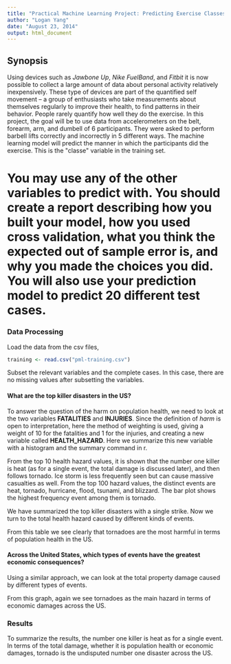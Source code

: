 ```yaml
---
title: "Practical Machine Learning Project: Predicting Exercise Classes"
author: "Logan Yang"
date: "August 23, 2014"
output: html_document
---
```

        
        


## Synopsis

Using devices such as *Jawbone Up*, *Nike FuelBand*, and *Fitbit* it is now possible to collect a large amount of data about personal activity relatively inexpensively. These type of devices are part of the quantified self movement – a group of enthusiasts who take measurements about themselves regularly to improve their health, to find patterns in their behavior. People rarely quantify how well they do the exercise. In this project, the goal will be to use data from accelerometers on the belt, forearm, arm, and dumbell of 6 participants. They were asked to perform barbell lifts correctly and incorrectly in 5 different ways. The machine learning model will predict the manner in which the participants did the exercise. This is the "classe" variable in the training set. 

# You may use any of the other variables to predict with. You should create a report describing how you built your model, how you used cross validation, what you think the expected out of sample error is, and why you made the choices you did. You will also use your prediction model to predict 20 different test cases.

### Data Processing

Load the data from the csv files, 


```r
training <- read.csv("pml-training.csv")
```

Subset the relevant variables and the complete cases. In this case, there are no missing values after subsetting the variables.




#### What are the top killer disasters in the US?

To answer the question of the harm on population health, we need to look at the two variables **FATALITIES** and **INJURIES**. Since the definition of *harm* is open to interpretation, here the method of weighting is used, giving a weight of 10 for the fatalities and 1 for the injuries, and creating a new variable called **HEALTH_HAZARD**. Here we summarize this new variable with a histogram and the summary command in r.



From the top 10 health hazard values, it is shown that the number one killer is heat (as for a single event, the total damage is discussed later), and then follows tornado. Ice storm is less frequently seen but can cause massive casualties as well. From the top 100 hazard values, the distinct events are heat, tornado, hurricane, flood, tsunami, and blizzard. The bar plot shows the highest frequency event among them is tornado.



We have summarized the top killer disasters with a single strike. Now we turn to the total health hazard caused by different kinds of events.



From this table we see clearly that tornadoes are the most harmful in terms of population health in the US.



#### Across the United States, which types of events have the greatest economic consequences?

Using a similar approach, we can look at the total property damage caused by different types of events.



From this graph, again we see tornadoes as the main hazard in terms of economic damages across the US.

### Results

To summarize the results, the number one killer is heat as for a single event. In terms of the total damage, whether it is population health or economic damages, tornado is the undisputed number one disaster across the US.


